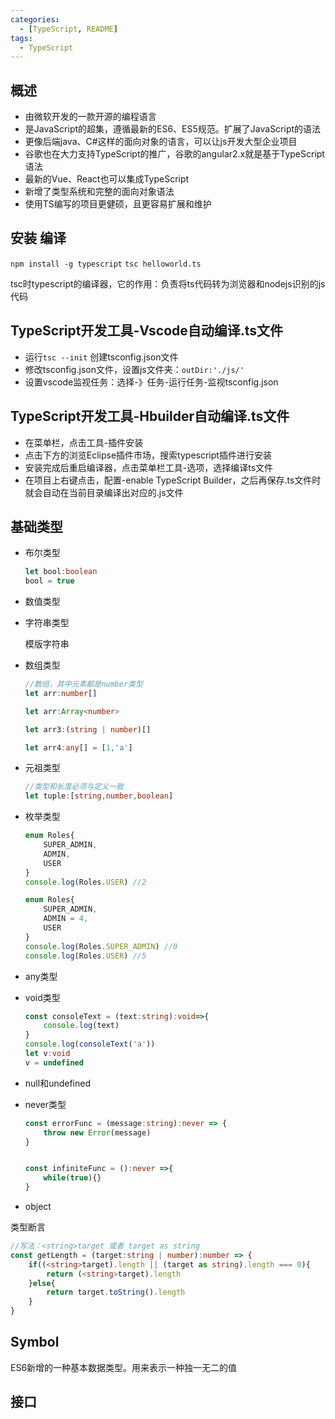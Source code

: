 ```yaml
---
categories:
  - [TypeScript, README]
tags:
  - TypeScript
---
```

## 概述

- 由微软开发的一款开源的编程语言
- 是JavaScript的超集，遵循最新的ES6、ES5规范。扩展了JavaScript的语法
- 更像后端java、C#这样的面向对象的语言，可以让js开发大型企业项目
- 谷歌也在大力支持TypeScript的推广，谷歌的angular2.x就是基于TypeScript语法
- 最新的Vue、React也可以集成TypeScript
- 新增了类型系统和完整的面向对象语法
- 使用TS编写的项目更健硕，且更容易扩展和维护

## 安装 编译
`npm install -g typescript`
`tsc helloworld.ts`

tsc时typescript的编译器，它的作用：负责将ts代码转为浏览器和nodejs识别的js代码

## TypeScript开发工具-Vscode自动编译.ts文件
- 运行`tsc --init` 创建tsconfig.json文件
- 修改tsconfig.json文件，设置js文件夹：`outDir:'./js/'`
- 设置vscode监视任务：选择-》任务-运行任务-监视tsconfig.json

## TypeScript开发工具-Hbuilder自动编译.ts文件

- 在菜单栏，点击工具-插件安装
- 点击下方的浏览Eclipse插件市场，搜索typescript插件进行安装
- 安装完成后重启编译器，点击菜单栏工具-选项，选择编译ts文件
- 在项目上右键点击，配置-enable TypeScript Builder，之后再保存.ts文件时就会自动在当前目录编译出对应的.js文件



## 基础类型

- 布尔类型

  ```ts
  let bool:boolean
  bool = true
  ```

- 数值类型

- 字符串类型

  模版字符串

- 数组类型

  ```ts
  //数组，其中元素都是number类型
  let arr:number[]
  
  let arr:Array<number>
  
  let arr3:(string | number)[]
  
  let arr4:any[] = [1,'a']
  ```

- 元祖类型

  ```ts
  //类型和长度必须与定义一致
  let tuple:[string,number,boolean]
  ```

- 枚举类型

  ```ts
  enum Roles{
      SUPER_ADMIN,
      ADMIN,
      USER
  }
  console.log(Roles.USER) //2
  
  enum Roles{
      SUPER_ADMIN,
      ADMIN = 4,
      USER
  }
  console.log(Roles.SUPER_ADMIN) //0
  console.log(Roles.USER) //5
  ```

- any类型

- void类型

  ```ts
  const consoleText = (text:string):void=>{
      console.log(text)
  }
  console.log(consoleText('a'))
  let v:void
  v = undefined
  ```

- null和undefined

- never类型

  ```ts
  const errorFunc = (message:string):never => {
      throw new Error(message)
  }
  
  
  const infiniteFunc = ():never =>{
      while(true){}
  }
  ```

- object

类型断言

```ts
//写法：<string>target 或者 target as string
const getLength = (target:string | number):number => {
    if((<string>target).length || (target as string).length === 0){
        return (<string>target).length
    }else{
        return target.toString().length
    }
}
```



## Symbol

ES6新增的一种基本数据类型。用来表示一种独一无二的值



## 接口